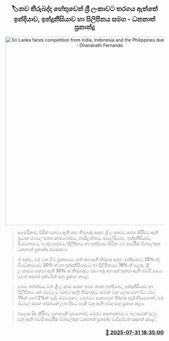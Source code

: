 <p align='center'><b><h2 align='center' title='Sri Lanka faces competition from India, Indonesia and the Philippines due to new tariffs - Dhananath Fernando'>🏷නව තීරුබද්ද හේතුවෙන් ශ්‍රී ලංකාවට තරගය ඇත්තේ ඉන්දියාව, ඉන්දුනීසියාව හා පිලිපීනය සමග - ධනනාත් ප්‍රනාන්දු</h2></b></p>
<p align='center'><img src='https://helakuru.sgp1.cdn.digitaloceanspaces.com/esana/images/lib/dhananath-fdo-360.jpg' width='600' alt='Sri Lanka faces competition from India, Indonesia and the Philippines due to new tariffs - Dhananath Fernando'></p>

> අමෙරිකාව විසින් පනවා ඇති නව තීරුබද්ද අනුව ශ්‍රී ලංකාවට තරග කිරීමට ඇති ප්‍රධාන රටවල් අතර කාම්බෝජය, තායිලන්තය, මැලේසියාව, ඉන්දුනීසියාව, වියට්නාමය, බංග්ලාදේශය, පිලිපීනය හා ඉන්දියාව සිටින බව ආර්ථික විශ්ලේෂක ධනනාත් ප්‍රනාන්දු පවසනවා.

> ඒ අනුව, මේ වන විට ප්‍රකාශයට පත් කර ඇති තීරුබදු අනුව ඉන්දියාවට 25% ක්, වියට්නාමයට 20% ක් හා ඉන්දුනීසියාවට හා පිලිපීනයට 19% ක් ලෙස, ශ්‍රී ලංකාවට පනවා ඇති 30% ක තීරුබද්දට වඩා අඩු අගයක් පනවා ඇති බවයි මාධ්‍ය වෙත අදහස් දක්වමින් ඔහු ප්‍රකාශ කළේ.

> මෙම තත්ත්වය මත ශ්‍රී ලංකාව සමඟ තරග කරන ඉන්දියාව, ඉන්දුනීසියාව හා පිලිපීනය යන රටවලට පනවා ඇති තීරුබද්දට සමාන වන ලෙස හෝ ඊට වඩා 1%ක් හෝ 2%ක් වැඩි මට්ටමකට මෙරටට පැනවෙන තීරුබදු පැමිණියහොත්, එම රටවල් සමඟ තරගයක් ලබා දීමට හැකි වනු ඇති බවද ඔහු ප්‍රකාශ කළා.

> එලෙස සිදු කිරීමට නොහැකි වුවහොත්, මෙරට අපනයනවලට බලපෑමක් එල්ල වනු ඇති බවයි ආර්ථික විශ්ලේෂක ධනනාත් ප්‍රනාන්දු වැඩිදුරටත් සඳහන් කළේ.



<h3 align='right'><a href='https://www.helakuru.lk/esana/p/112328/'>📅 2025-07-31 18:35:00</a></h3>
